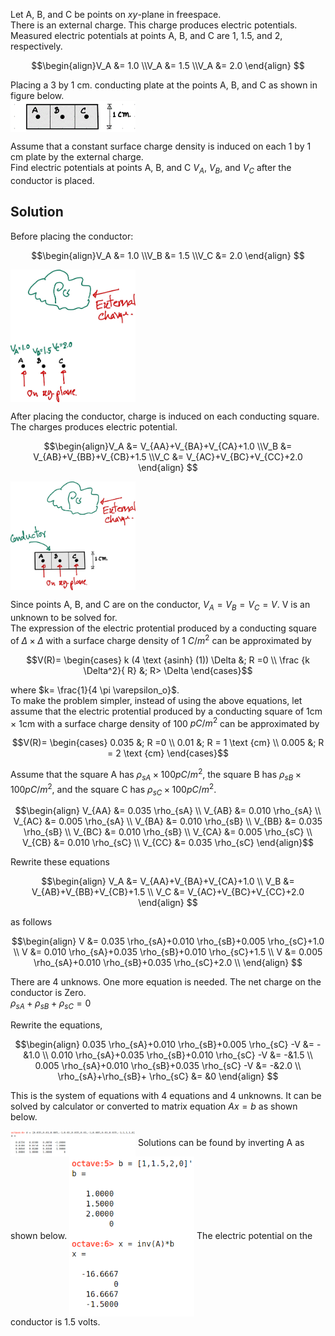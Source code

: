 Let A, B, and C be points on $xy$-plane in freespace.  
There is an external charge. This charge produces electric potentials.  
Measured electric potentials at points A, B, and C are 1, 1.5, and 2, respectively.  
```math
\begin{align}V_A &= 1.0 \\V_A &= 1.5 \\V_A &= 2.0 \end{align} 
```  
Placing a 3 by 1 cm. conducting plate at the points A, B, and C as shown in figure below.  
<img src="/contents/asset/numerical-conducting-plate.png" align="center" width=200 alt="" />  

Assume that a constant surface charge density is induced on each 1 by 1 cm plate by the external charge.  
Find electric potentials at points A, B, and C $V_A$, $V_B$, and $V_C$ after the conductor is placed.
## Solution  
Before placing the conductor:
```math
\begin{align}V_A &= 1.0 \\V_B &= 1.5 \\V_C &= 2.0 \end{align} 
```
<img src="/contents/asset/potential_from_charge.jpg" align="center" width=200 alt="" />  

After placing the conductor, charge is induced on each conducting square. The charges produces electric potential. 
```math
\begin{align}V_A &= V_{AA}+V_{BA}+V_{CA}+1.0 \\V_B &= V_{AB}+V_{BB}+V_{CB}+1.5 \\V_C &= V_{AC}+V_{BC}+V_{CC}+2.0 \end{align} 
```
<img src="/contents/asset/potential_from_charge_with_conductor.jpg" align="center" width=200 alt="" />  

Since points A, B, and C are on the conductor, $V_A = V_B = V_C = V$. V is an unknown to be solved for.   
The expression of the electric protential produced by a conducting square of $\Delta \times \Delta$ with a surface charge density of 1 $C/m^2$ can be approximated by  
```math
V(R)=
\begin{cases}
k (4 \text {asinh} (1)) \Delta &; R =0 \\
\frac {k \Delta^2}{ R} &; R> \Delta 
\end{cases}
```
where $k= \frac{1}{4 \pi \varepsilon_o}$.  
To make the problem simpler, instead of using the above equations, let assume that the electric protential produced by a conducting square of 1cm $\times$ 1cm with a surface charge density of 100 $pC/m^2$ can be approximated by  
```math
V(R)=
\begin{cases}
0.035 &; R =0 \\
0.01 &; R = 1 \text {cm} \\
0.005 &; R = 2 \text {cm} 
\end{cases}
```
Assume that the square A has $\rho_{sA} \times 100pC/m^2$, the square B has $\rho_{sB} \times 100pC/m^2$, and the square C has $\rho_{sC} \times 100pC/m^2$.   
```math
\begin{align}
V_{AA} &= 0.035 \rho_{sA}  \\
V_{AB} &= 0.010 \rho_{sA}  \\
V_{AC} &= 0.005 \rho_{sA}  \\
V_{BA} &= 0.010 \rho_{sB}  \\
V_{BB} &= 0.035 \rho_{sB}  \\
V_{BC} &= 0.010 \rho_{sB}  \\
V_{CA} &= 0.005 \rho_{sC}  \\
V_{CB} &= 0.010 \rho_{sC}  \\
V_{CC} &= 0.035 \rho_{sC}  
\end{align}
```
Rewrite these equations  
```math
\begin{align}
V_A &= V_{AA}+V_{BA}+V_{CA}+1.0 \\
V_B &= V_{AB}+V_{BB}+V_{CB}+1.5 \\
V_C &= V_{AC}+V_{BC}+V_{CC}+2.0
\end{align} 
```
as follows  
```math
\begin{align}
V &= 0.035 \rho_{sA}+0.010 \rho_{sB}+0.005 \rho_{sC}+1.0 \\
V &= 0.010 \rho_{sA}+0.035 \rho_{sB}+0.010 \rho_{sC}+1.5 \\
V &= 0.005 \rho_{sA}+0.010 \rho_{sB}+0.035 \rho_{sC}+2.0 \\
\end{align} 
```
There are 4 unknows. One more equation is needed. The net charge on the conductor is Zero.  
$\rho_{sA}+ \rho_{sB}+ \rho_{sC}=0$  

Rewrite the equations, 
```math
\begin{align}
0.035 \rho_{sA}+0.010 \rho_{sB}+0.005 \rho_{sC} -V &= -&1.0 \\
0.010 \rho_{sA}+0.035 \rho_{sB}+0.010 \rho_{sC} -V &= -&1.5 \\
0.005 \rho_{sA}+0.010 \rho_{sB}+0.035 \rho_{sC} -V &= -&2.0 \\
 \rho_{sA}+\rho_{sB}+ \rho_{sC}  &= &0
\end{align} 
```
This is the system of equations with 4 equations and 4 unknowns. It can be solved by calculator or converted to matrix equation $Ax = b$ as shown below.

<img src="/contents/asset/numerical-A-01.png" align="center" width=200 alt="" />   
Solutions can be found by inverting A as shown below.

<img src="/contents/asset/numerical-bx-01.png" align="center" width=200 alt="" />   
The electric potential on the conductor is 1.5 volts.  


